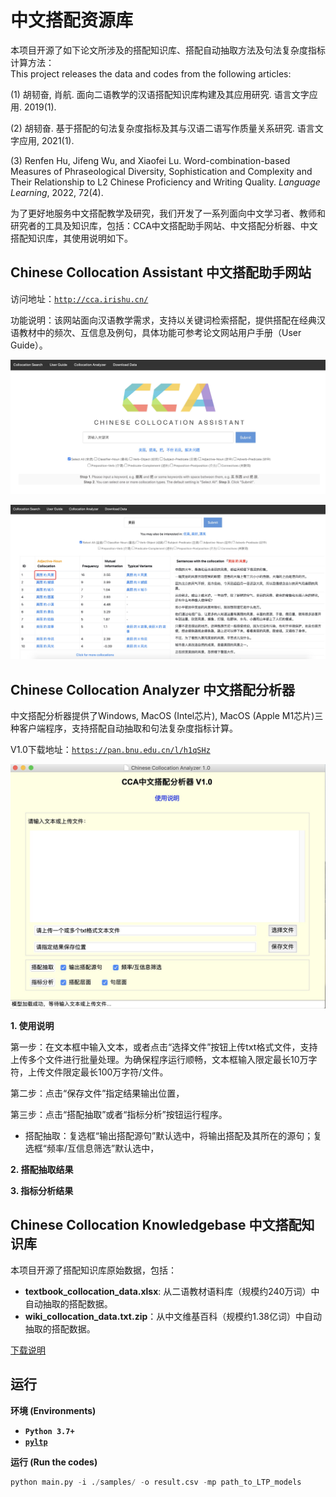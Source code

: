 # 中文搭配资源库

本项目开源了如下论文所涉及的搭配知识库、搭配自动抽取方法及句法复杂度指标计算方法：   
This project releases the data and codes from the following articles:

(1) 胡韧奋, 肖航. 面向二语教学的汉语搭配知识库构建及其应用研究. 语言文字应用. 2019(1). 

(2) 胡韧奋. 基于搭配的句法复杂度指标及其与汉语二语写作质量关系研究. 语言文字应用, 2021(1).   

(3) Renfen Hu, Jifeng Wu, and Xiaofei Lu. Word-combination-based Measures of Phraseological Diversity, Sophistication and Complexity and Their Relationship to L2 Chinese Proficiency and Writing Quality. <em>Language Learning</em>,  2022, 72(4).

为了更好地服务中文搭配教学及研究，我们开发了一系列面向中文学习者、教师和研究者的工具及知识库，包括：CCA中文搭配助手网站、中文搭配分析器、中文搭配知识库，其使用说明如下。

## Chinese Collocation Assistant 中文搭配助手网站

访问地址：[`http://cca.irishu.cn/`](http://cca.irishu.cn/)

功能说明：该网站面向汉语教学需求，支持以关键词检索搭配，提供搭配在经典汉语教材中的频次、互信息及例句，具体功能可参考论文网站用户手册（User Guide）。

[<img src="cca_web.png" width="800" />](http://cca.irishu.cn/)

[<img src="cca_search.png" width="800" />](http://cca.irishu.cn/)


## Chinese Collocation Analyzer 中文搭配分析器

中文搭配分析器提供了Windows, MacOS (Intel芯片), MacOS (Apple M1芯片)三种客户端程序，支持搭配自动抽取和句法复杂度指标计算。

V1.0下载地址：[`https://pan.bnu.edu.cn/l/h1qSHz`](https://pan.bnu.edu.cn/l/h1qSHz)

<img src="cca_tool.png" width="600" />

**1. 使用说明**

第一步：在文本框中输入文本，或者点击“选择文件”按钮上传txt格式文件，支持上传多个文件进行批量处理。为确保程序运行顺畅，文本框输入限定最长10万字符，上传文件限定最长100万字符/文件。

第二步：点击“保存文件”指定结果输出位置，

第三步：点击“搭配抽取”或者“指标分析”按钮运行程序。
- 搭配抽取：复选框“输出搭配源句”默认选中，将输出搭配及其所在的源句；复选框“频率/互信息筛选”默认选中，

**2. 搭配抽取结果**


**3. 指标分析结果**


## Chinese Collocation Knowledgebase 中文搭配知识库

本项目开源了搭配知识库原始数据，包括：

* **textbook_collocation_data.xlsx**: 从二语教材语料库（规模约240万词）中自动抽取的搭配数据。
* **wiki_collocation_data.txt.zip**：从中文维基百科（规模约1.38亿词）中自动抽取的搭配数据。

[下载说明](https://github.com/iris2hu/Chinese-collocation-complexity/blob/main/collocation_data/collocation_data.md)

## 运行

**环境 (Environments)**

*   **`Python 3.7+`**
*   **[`pyltp`](https://github.com/HIT-SCIR/pyltp)**

**运行 (Run the codes)**

```python
python main.py -i ./samples/ -o result.csv -mp path_to_LTP_models
```

